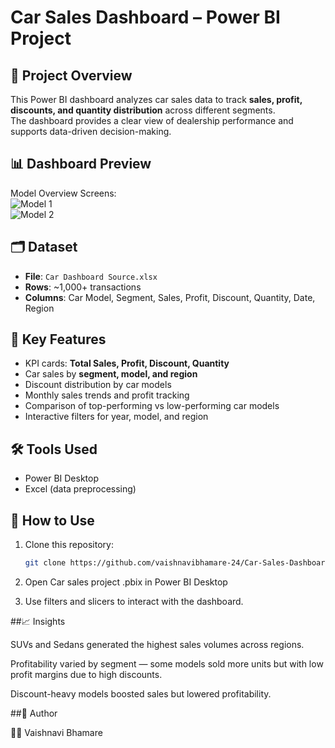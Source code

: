 # Car Sales Dashboard – Power BI Project

## 📌 Project Overview
This Power BI dashboard analyzes car sales data to track **sales, profit, discounts, and quantity distribution** across different segments.  
The dashboard provides a clear view of dealership performance and supports data-driven decision-making.

## 📊 Dashboard Preview
Model Overview Screens:  
![Model 1](<img width="640" height="362" alt="model 1" src="https://github.com/user-attachments/assets/d1b38485-c6b7-4795-80e3-102359ddafa5" />
)  
![Model 2](<img width="638" height="363" alt="model 2" src="https://github.com/user-attachments/assets/41cbb727-b622-47b7-a955-318ae7e8e6c6" />
)  

## 🗂 Dataset
- **File**: `Car Dashboard Source.xlsx`  
- **Rows**: ~1,000+ transactions  
- **Columns**: Car Model, Segment, Sales, Profit, Discount, Quantity, Date, Region  

## 🔑 Key Features
- KPI cards: **Total Sales, Profit, Discount, Quantity**  
- Car sales by **segment, model, and region**  
- Discount distribution by car models  
- Monthly sales trends and profit tracking  
- Comparison of top-performing vs low-performing car models  
- Interactive filters for year, model, and region  

## 🛠 Tools Used
- Power BI Desktop  
- Excel (data preprocessing)

## 🚀 How to Use
1. Clone this repository:
   ```bash
   git clone https://github.com/vaishnavibhamare-24/Car-Sales-Dashboard-PowerBI.git

2. Open Car sales project .pbix in Power BI Desktop
   
3. Use filters and slicers to interact with the dashboard.

##📈 Insights

SUVs and Sedans generated the highest sales volumes across regions.

Profitability varied by segment — some models sold more units but with low profit margins due to high discounts.

Discount-heavy models boosted sales but lowered profitability.


##📌 Author

👩‍💻 Vaishnavi Bhamare

